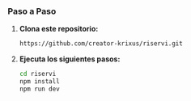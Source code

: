 ### Paso a Paso

1. **Clona este repositorio:**
   ```bash
   https://github.com/creator-krixus/riservi.git
   ```
2. **Ejecuta los siguientes pasos:**
   ```bash
   cd riservi
   npm install
   npm run dev
   ```
